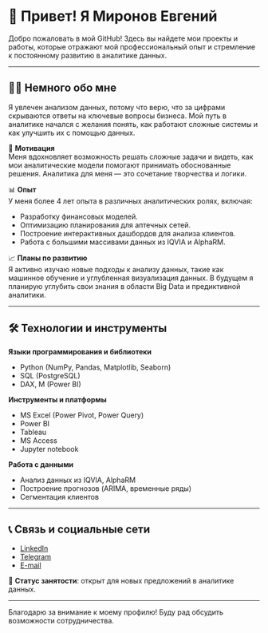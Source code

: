 # 👋 Привет! Я Миронов Евгений

Добро пожаловать в мой GitHub! Здесь вы найдете мои проекты и работы, которые отражают мой профессиональный опыт и стремление к постоянному развитию в аналитике данных.

---

## 🧑‍💻 Немного обо мне  
Я увлечен анализом данных, потому что верю, что за цифрами скрываются ответы на ключевые вопросы бизнеса. Мой путь в аналитике начался с желания понять, как работают сложные системы и как улучшить их с помощью данных.

🔎 **Мотивация**  
Меня вдохновляет возможность решать сложные задачи и видеть, как мои аналитические модели помогают принимать обоснованные решения. Аналитика для меня — это сочетание творчества и логики.

📊 **Опыт**  
У меня более 4 лет опыта в различных аналитических ролях, включая:  
- Разработку финансовых моделей.  
- Оптимизацию планирования для аптечных сетей.  
- Построение интерактивных дашбордов для анализа клиентов.  
- Работа с большими массивами данных из IQVIA и AlphaRM.

📈 **Планы по развитию**  
Я активно изучаю новые подходы к анализу данных, такие как машинное обучение и углубленная визуализация данных. В будущем я планирую углубить свои знания в области Big Data и предиктивной аналитики.

---

## 🛠️ Технологии и инструменты  

**Языки программирования и библиотеки**  
- Python (NumPy, Pandas, Matplotlib, Seaborn)  
- SQL (PostgreSQL)  
- DAX, M (Power BI)  

**Инструменты и платформы**  
- MS Excel (Power Pivot, Power Query)  
- Power BI  
- Tableau  
- MS Access
- Jupyter notebook

**Работа с данными**  
- Анализ данных из IQVIA, AlphaRM  
- Построение прогнозов (ARIMA, временные ряды)  
- Сегментация клиентов  

---

## 📞 Связь и социальные сети  

- [LinkedIn](https://www.linkedin.com/in/evgenii-mironov-948879181)  
- [Telegram](https://t.me/jerambo)  
- [E-mail](mailto:mironov-evgeniy-michailovich@me-analyst.ru)  

📍 **Статус занятости**: открыт для новых предложений в аналитике данных.  

---

Благодарю за внимание к моему профилю! Буду рад обсудить возможности сотрудничества.
